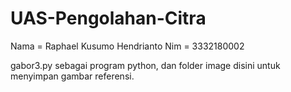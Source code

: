 # UAS-Pengolahan-Citra
Nama = Raphael Kusumo Hendrianto
Nim = 3332180002

gabor3.py sebagai program python, dan folder image disini untuk menyimpan gambar referensi.
